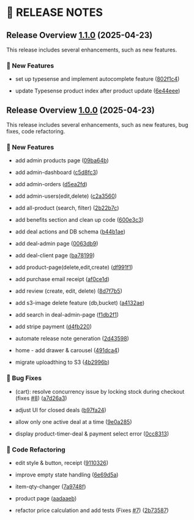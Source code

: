 # 🚀 RELEASE NOTES

## Release Overview [1.1.0](https://github.com/bora001/pro-store/compare/v1.0.0...v1.1.0) (2025-04-23)
This release includes several enhancements, such as new features.

### 🚀 New Features
* set up typesense and implement autocomplete feature ([802f1c4](https://github.com/bora001/pro-store/commit/802f1c4568a80467a8e42241c1cbd05a362cd8d2))

* update Typesense product index after product update ([6e44eee](https://github.com/bora001/pro-store/commit/6e44eeea62af59fd2066fb6fda4e42a6af99a48e))

## Release Overview [1.0.0](https://github.com/bora001/pro-store/compare/...v1.0.0) (2025-04-23)
This release includes several enhancements, such as new features, bug fixes, code refactoring.

### 🚀 New Features
* add admin products page ([09ba64b](https://github.com/bora001/pro-store/commit/09ba64b343a97e7cefe19d6357f137b28d403e84))

* add admin-dashboard ([c5d8fc3](https://github.com/bora001/pro-store/commit/c5d8fc35ebaef56fd47bab513c9531b7febd204c))

* add admin-orders ([d5ea2fd](https://github.com/bora001/pro-store/commit/d5ea2fd76eea30fea1ca133a8e2086491cd1bc83))

* add admin-users(edit,delete) ([c2a3560](https://github.com/bora001/pro-store/commit/c2a3560731fc864f30b0d8fe63ffd6b17cbe0712))

* add all-product (search, filter) ([2b22b7c](https://github.com/bora001/pro-store/commit/2b22b7ceec0cd287fb2c2af39290ca99e5fb7e14))

* add benefits section and clean up code ([600e3c3](https://github.com/bora001/pro-store/commit/600e3c345582cffe3de164cb1b59b5ccf379ae5e))

* add deal actions and DB schema ([b44b1ae](https://github.com/bora001/pro-store/commit/b44b1ae2b622b0b9dc341ee89e25b4606f4d43ee))

* add deal-admin page ([0063db9](https://github.com/bora001/pro-store/commit/0063db97cefc4307556bae9a1377470382fc092d))

* add deal-client page ([ba78199](https://github.com/bora001/pro-store/commit/ba7819925a3bcd11f7a2b17460493e6ff3a94915))

* add product-page(delete,edit,create) ([df991f1](https://github.com/bora001/pro-store/commit/df991f165b769baaf7362cb10d9514d91af7d34d))

* add purchase email receipt ([af0ce1d](https://github.com/bora001/pro-store/commit/af0ce1d99ddfdf37e394aa9a319206d43f3a6933))

* add review (create, edit, delete) ([8d7f7b5](https://github.com/bora001/pro-store/commit/8d7f7b5b0221d1218e8a7c264cc9d3858c4a184a))

* add s3-image delete feature (db,bucket) ([a4132ae](https://github.com/bora001/pro-store/commit/a4132ae6ec91cb9bd8d067e4806a3af3265fd0d4))

* add search in deal-admin-page ([f1db2f1](https://github.com/bora001/pro-store/commit/f1db2f131630a7e4ef42836907d6a2eb2db2dedf))

* add stripe payment ([d4fb220](https://github.com/bora001/pro-store/commit/d4fb220f43052d1424a493d2832c7fc9462fdb65))

* automate release note generation ([2d43598](https://github.com/bora001/pro-store/commit/2d4359867e2998bfc639abe92bd9f57d0ae235e6))

* home - add drawer & carousel ([491dca4](https://github.com/bora001/pro-store/commit/491dca4584e059ae94da4ef828f4f16eb16d8521))

* migrate uploadthing to S3 ([4b2996b](https://github.com/bora001/pro-store/commit/4b2996b95232806a82ec4c6618905e59bd176358))

### 🐛 Bug Fixes
* (cart): resolve concurrency issue by locking stock during checkout (fixes [#8](https://github.com/bora001/pro-store/issues/8)) ([a7d26a3](https://github.com/bora001/pro-store/commit/a7d26a390dbbe75a4d4281a4f1451db5ed0b1c64))

* adjust UI for closed deals ([b97fa24](https://github.com/bora001/pro-store/commit/b97fa24dea3b6c7f1a040fdced06a923204a676a))

* allow only one active deal at a time ([9e0a285](https://github.com/bora001/pro-store/commit/9e0a2852b981ebac67eedb81a918c58a0c9957b8))

* display product-timer-deal & payment select error ([0cc8313](https://github.com/bora001/pro-store/commit/0cc8313749db5c2938a313247e50f9813c31c788))

### 🔧 Code Refactoring
* edit style & button, receipt ([9110326](https://github.com/bora001/pro-store/commit/9110326143c6c8eac194f3bec46ab48c09761096))

* improve empty state handling ([6e69d5a](https://github.com/bora001/pro-store/commit/6e69d5a4410d7097bcfb29560462c58126fff750))

* item-qty-changer ([7a9748f](https://github.com/bora001/pro-store/commit/7a9748fdb1b76674313e93c822f94335058f20b0))

* product page ([aadaaeb](https://github.com/bora001/pro-store/commit/aadaaebdbbe92b543925d5dd6ba8a179a11ccae1))

* refactor price calculation and add tests (Fixes [#7](https://github.com/bora001/pro-store/issues/7)) ([2b73587](https://github.com/bora001/pro-store/commit/2b73587864c2d561f59b77167d28c3ec3e17e6ee))
